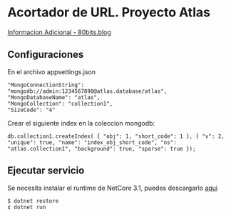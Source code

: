 # Acortador de URL. Proyecto Atlas

[Informacion Adicional - 80bits.blog](http://80bits.blog/index.php/2020/04/16/atlas-proyecto-acortador-de-url/)

## Configuraciones

En el archivo appsettings.json

````
"MongoConnectionString": "mongodb://admin:1234567890@atlas.database/atlas",
"MongoDatabaseName": "atlas",
"MongoCollection": "collection1",
"SizeCode": "4"
`````
Crear el siguiente index en la coleccion mongodb:

````
db.collection1.createIndex( { "obj": 1, "short_code": 1 }, { "v": 2, "unique": true, "name": "index_obj_short_code", "ns": "atlas.collection1", "background": true, "sparse": true });
````

## Ejecutar servicio

Se necesita instalar el runtime de NetCore 3.1, puedes descargarlo [aqui](https://dotnet.microsoft.com/download)

`````
$ dotnet restore
¢ dotnet run 
`````